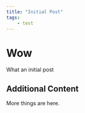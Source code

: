 ```yaml
---
title: "Initial Post"
tags:
    - test
---
```


Wow
===

What an initial post

<!-- MORE -->

Additional Content
------------------

More things are here.